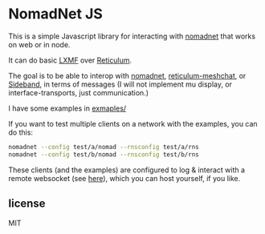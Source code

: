 # NomadNet JS

This is a simple Javascript library for interacting with [nomadnet](https://github.com/markqvist/NomadNet) that works on web or in node.

It can do basic [LXMF](https://github.com/markqvist/LXMF) over [Reticulum](https://github.com/markqvist/Reticulum).

The goal is to be able to interop with [nomadnet](https://github.com/markqvist/NomadNet), [reticulum-meshchat](https://github.com/liamcottle/reticulum-meshchat), or [Sideband](https://github.com/markqvist/Sideband), in terms of messages (I will not implement mu display, or interface-transports, just communication.)

I have some examples in [exmaples/](examples/)

If you want to test multiple clients on a network with the examples, you can do this:

```sh
nomadnet --config test/a/nomad --rnsconfig test/a/rns
nomadnet --config test/b/nomad --rnsconfig test/b/rns
```

These clients (and the examples) are configured to log & interact with a remote websocket (see [here](https://github.com/konsumer/signal-worker)), which you can host yourself, if you like.

## license

MIT
